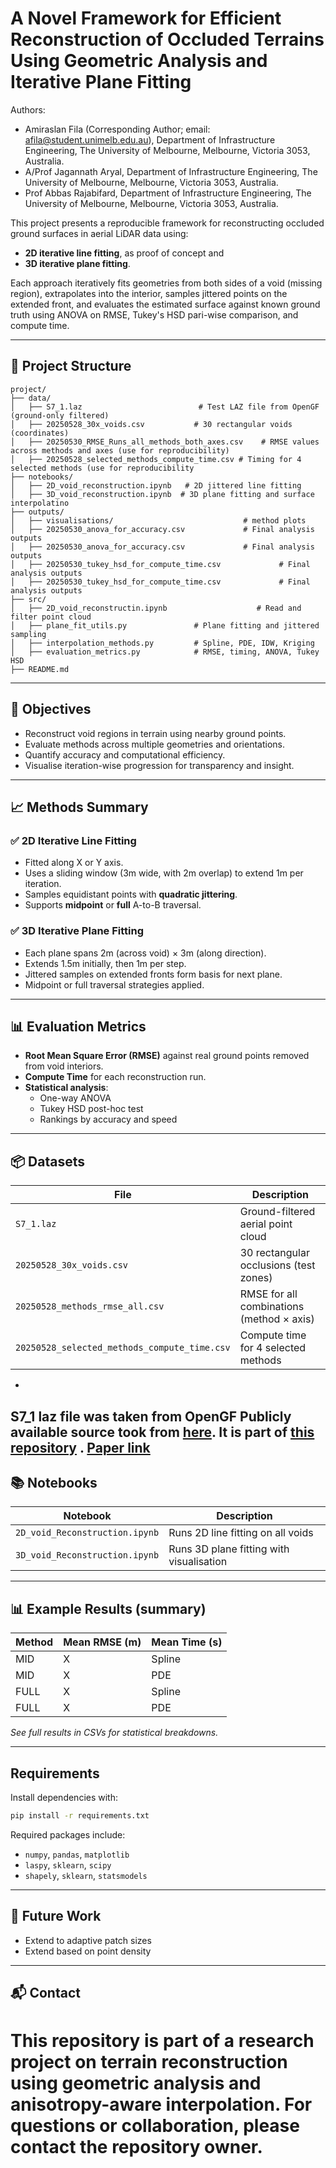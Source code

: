 # A Novel Framework for Efficient Reconstruction of Occluded Terrains Using Geometric Analysis and Iterative Plane Fitting

Authors:
- Amiraslan Fila (Corresponding Author; email: afila@student.unimelb.edu.au), Department of Infrastructure Engineering, The University of Melbourne, Melbourne, Victoria 3053, Australia.
- A/Prof Jagannath Aryal, Department of Infrastructure Engineering, The University of Melbourne, Melbourne, Victoria 3053, Australia.
- Prof Abbas Rajabifard, Department of Infrastructure Engineering, The University of Melbourne, Melbourne, Victoria 3053, Australia.

This project presents a reproducible framework for reconstructing occluded ground surfaces in aerial LiDAR data using:
- **2D iterative line fitting**, as proof of concept and  
- **3D iterative plane fitting**.

Each approach iteratively fits geometries from both sides of a void (missing region), extrapolates into the interior, samples jittered points on the extended front, and evaluates the estimated surface against known ground truth using ANOVA on RMSE, Tukey's HSD pari-wise comparison, and compute time.

---

## 📁 Project Structure

```
project/
├── data/
│   ├── S7_1.laz                          # Test LAZ file from OpenGF (ground-only filtered)
│   ├── 20250528_30x_voids.csv           # 30 rectangular voids (coordinates)
│   ├── 20250530_RMSE_Runs_all_methods_both_axes.csv    # RMSE values across methods and axes (use for reproducibility)
│   ├── 20250528_selected_methods_compute_time.csv # Timing for 4 selected methods (use for reproducibility
├── notebooks/
│   ├── 2D_void_reconstruction.ipynb   # 2D jittered line fitting
│   ├── 3D_void_reconstruction.ipynb  # 3D plane fitting and surface interpolatino
├── outputs/
│   ├── visualisations/                             # method plots
│   ├── 20250530_anova_for_accuracy.csv             # Final analysis outputs
│   ├── 20250530_anova_for_accuracy.csv             # Final analysis outputs
│   ├── 20250530_tukey_hsd_for_compute_time.csv             # Final analysis outputs
│   ├── 20250530_tukey_hsd_for_compute_time.csv             # Final analysis outputs
├── src/
│   ├── 2D_void_reconstructin.ipynb                    # Read and filter point cloud
│   ├── plane_fit_utils.py               # Plane fitting and jittered sampling
│   ├── interpolation_methods.py         # Spline, PDE, IDW, Kriging
│   ├── evaluation_metrics.py            # RMSE, timing, ANOVA, Tukey HSD
├── README.md
```

---

## 🎯 Objectives

- Reconstruct void regions in terrain using nearby ground points.
- Evaluate methods across multiple geometries and orientations.
- Quantify accuracy and computational efficiency.
- Visualise iteration-wise progression for transparency and insight.

---

## 📈 Methods Summary

### ✅ 2D Iterative Line Fitting
- Fitted along X or Y axis.
- Uses a sliding window (3m wide, with 2m overlap) to extend 1m per iteration.
- Samples equidistant points with **quadratic jittering**.
- Supports **midpoint** or **full** A-to-B traversal.

### ✅ 3D Iterative Plane Fitting
- Each plane spans 2m (across void) × 3m (along direction).
- Extends 1.5m initially, then 1m per step.
- Jittered samples on extended fronts form basis for next plane.
- Midpoint or full traversal strategies applied.

---

## 📊 Evaluation Metrics

- **Root Mean Square Error (RMSE)** against real ground points removed from void interiors.
- **Compute Time** for each reconstruction run.
- **Statistical analysis**:
  - One-way ANOVA
  - Tukey HSD post-hoc test
  - Rankings by accuracy and speed

---

## 📦 Datasets

| File                                               | Description                                 |
|----------------------------------------------------|---------------------------------------------|
| `S7_1.laz`                                          | Ground-filtered aerial point cloud          |
| `20250528_30x_voids.csv`                            | 30 rectangular occlusions (test zones)      |
| `20250528_methods_rmse_all.csv`                     | RMSE for all combinations (method × axis)   |
| `20250528_selected_methods_compute_time.csv`        | Compute time for 4 selected methods         |

-
S7_1 laz file was taken from OpenGF Publicly available source took from [here](https://drive.google.com/drive/folders/1ud3fuiaNGHBiTVmIg36mrDarz-zzCzID). It is part of [this repository](https://github.com/Nathan-UW/OpenGF?tab=readme-ov-file) . [Paper link](https://openaccess.thecvf.com/content/CVPR2021W/EarthVision/html/Qin_OpenGF_An_Ultra-Large-Scale_Ground_Filtering_Dataset_Built_Upon_Open_ALS_CVPRW_2021_paper.html)
---

## 📚 Notebooks

| Notebook                                 | Description                             |
|------------------------------------------|-----------------------------------------|
| `2D_void_Reconstruction.ipynb`           | Runs 2D line fitting on all voids       |
| `3D_void_Reconstruction.ipynb`           | Runs 3D plane fitting with visualisation|

---

## 📊 Example Results (summary)

| Method           | Mean RMSE (m) | Mean Time (s) |
|------------------|---------------|---------------|
| MID | X | Spline |     2.84      |     0.92      |
| MID | X | PDE    |     2.83      |     2.84      |
| FULL | X | Spline|     2.69      |     4.25      |
| FULL | X | PDE   |     2.67      |     4.98      |

*See full results in CSVs for statistical breakdowns.*

---

## Requirements

Install dependencies with:

```bash
pip install -r requirements.txt
```

Required packages include:
- `numpy`, `pandas`, `matplotlib`
- `laspy`, `sklearn`, `scipy`
- `shapely`, `sklearn`, `statsmodels`

---

## 🧪 Future Work

- Extend to adaptive patch sizes
- Extend based on point density

---

## 📬 Contact

This repository is part of a research project on **terrain reconstruction using geometric analysis and anisotropy-aware interpolation**. For questions or collaboration, please contact the repository owner.
=======
